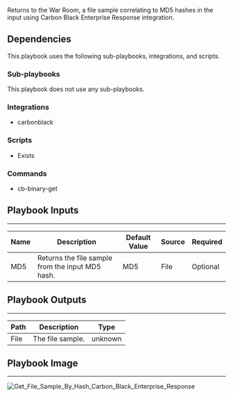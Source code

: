 Returns to the War Room, a file sample correlating to MD5 hashes in the input using Carbon Black Enterprise Response integration.

## Dependencies
This playbook uses the following sub-playbooks, integrations, and scripts.

### Sub-playbooks
This playbook does not use any sub-playbooks.

### Integrations
* carbonblack

### Scripts
* Exists

### Commands
* cb-binary-get

## Playbook Inputs
---

| **Name** | **Description** | **Default Value** | **Source** | **Required** |
| --- | --- | --- | --- | --- |
| MD5 | Returns the file sample from the input MD5 hash. | MD5 | File | Optional |

## Playbook Outputs
---

| **Path** | **Description** | **Type** |
| --- | --- | --- |
| File | The file sample. | unknown |

## Playbook Image
---
![Get_File_Sample_By_Hash_Carbon_Black_Enterprise_Response](../../doc_files/Get_File_Sample_By_Hash_Carbon_Black_Enterprise_Response.png/n)
